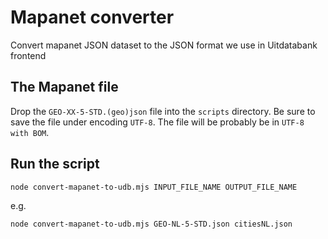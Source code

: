 # Mapanet converter

Convert mapanet JSON dataset to the JSON format we use in Uitdatabank frontend

## The Mapanet file

Drop the `GEO-XX-5-STD.(geo)json` file into the `scripts` directory. Be sure to save the file under encoding `UTF-8`. The file will be probably be in `UTF-8 with BOM`.

## Run the script

```shell
node convert-mapanet-to-udb.mjs INPUT_FILE_NAME OUTPUT_FILE_NAME
```

e.g.

```shell
node convert-mapanet-to-udb.mjs GEO-NL-5-STD.json citiesNL.json
```
